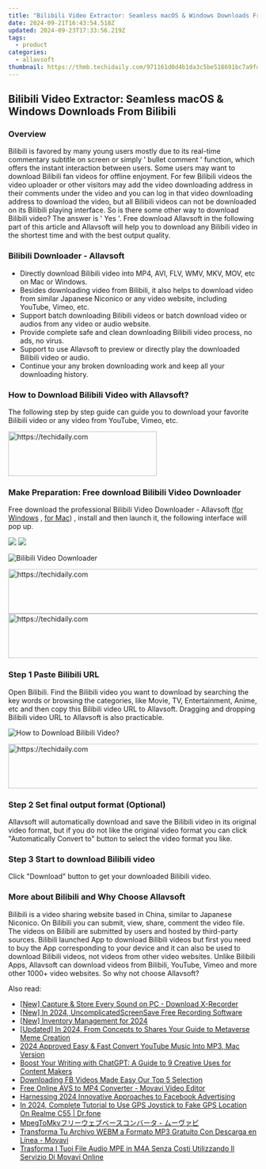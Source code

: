 ```yaml
---
title: "Bilibili Video Extractor: Seamless macOS & Windows Downloads From Bilibili"
date: 2024-09-21T16:43:54.518Z
updated: 2024-09-23T17:33:56.219Z
tags:
  - product
categories:
  - allavsoft
thumbnail: https://thmb.techidaily.com/971161d0d4b1da3c5be518691bc7a9fd7e29d3fe831ffe5683f3df2b7e432663.jpg
---
```


## Bilibili Video Extractor: Seamless macOS & Windows Downloads From Bilibili

### Overview

Bilibili is favored by many young users mostly due to its real-time commentary subtitle on screen or simply ' bullet comment ' function, which offers the instant interaction between users. Some users may want to download Bilibili fan videos for offline enjoyment. For few Bilibili videos the video uploader or other visitors may add the video downloading address in their comments under the video and you can log in that video downloading address to download the video, but all Bilibili videos can not be downloaded on its Bilibili playing interface. So is there some other way to download Bilibili video? The answer is ' Yes '. Free download Allavsoft in the following part of this article and Allavsoft will help you to download any Bilibili video in the shortest time and with the best output quality.

### Bilibili Downloader - Allavsoft

* Directly download Bilibili video into MP4, AVI, FLV, WMV, MKV, MOV, etc on Mac or Windows.
* Besides downloading video from Bilibili, it also helps to download video from similar Japanese Niconico or any video website, including YouTube, Vimeo, etc.
* Support batch downloading Bilibili videos or batch download video or audios from any video or audio website.
* Provide complete safe and clean downloading Bilibili video process, no ads, no virus.
* Support to use Allavsoft to preview or directly play the downloaded Bilibili video or audio.
* Continue your any broken downloading work and keep all your downloading history.

### How to Download Bilibili Video with Allavsoft?

The following step by step guide can guide you to download your favorite Bilibili video or any video from YouTube, Vimeo, etc.

<!-- affiliate ads begin -->
<a href="https://aligracehair.sjv.io/c/5597632/2087248/19272" target="_top" id="2087248">
  <img src="//a.impactradius-go.com/display-ad/19272-2087248" border="0" alt="https://techidaily.com" width="300" height="90"/>
</a>
<img height="0" width="0" src="https://aligracehair.sjv.io/i/5597632/2087248/19272" style="position:absolute;visibility:hidden;" border="0" />
<!-- affiliate ads end -->

### Make Preparation: Free download Bilibili Video Downloader

Free download the professional Bilibili Video Downloader - Allavsoft ([for Windows](https://tools.techidaily.com/allavsoft/products/) , [for Mac](https://tools.techidaily.com/allavsoft/products/)) , install and then launch it, the following interface will pop up.

[![](https://www.allavsoft.com/how-to/../images/how-to/free-download-win.jpg)](https://tools.techidaily.com/allavsoft/products/) [![](https://www.allavsoft.com/how-to/../images/how-to/free-download-mac.jpg)](https://tools.techidaily.com/allavsoft/products/)

![Bilibili Video Downloader](https://www.allavsoft.com/how-to/../images/allavsoft/screen-shot-600.jpg)

<!-- affiliate ads begin -->
<a href="https://ephamedtechinc.pxf.io/c/5597632/2137203/26400" target="_top" id="2137203">
  <img src="//a.impactradius-go.com/display-ad/26400-2137203" border="0" alt="https://techidaily.com" width="728" height="90"/>
</a>
<img height="0" width="0" src="https://ephamedtechinc.pxf.io/i/5597632/2137203/26400" style="position:absolute;visibility:hidden;" border="0" />
<!-- affiliate ads end -->

<!-- affiliate ads begin -->
<a href="https://appsumo.8odi.net/c/5597632/2082520/7443" target="_top" id="2082520">
  <img src="//a.impactradius-go.com/display-ad/7443-2082520" border="0" alt="https://techidaily.com" width="728" height="90"/>
</a>
<img height="0" width="0" src="https://appsumo.8odi.net/i/5597632/2082520/7443" style="position:absolute;visibility:hidden;" border="0" />
<!-- affiliate ads end -->

### Step 1 Paste Bilibili URL

Open Bilibili. Find the Bilibili video you want to download by searching the key words or browsing the categories, like Movie, TV, Entertainment, Anime, etc and then copy this Bilibili video URL to Allavsoft. Dragging and dropping Bilibili video URL to Allavsoft is also practicable.

![How to Download Bilibili Video?](https://www.allavsoft.com/how-to/../images/how-to/download-rtmp-video/download-rtmp-video.jpg)

<!-- affiliate ads begin -->
<a href="https://appsumo.8odi.net/c/5597632/2037355/7443" target="_top" id="2037355">
  <img src="//a.impactradius-go.com/display-ad/7443-2037355" border="0" alt="https://techidaily.com" width="728" height="90"/>
</a>
<img height="0" width="0" src="https://appsumo.8odi.net/i/5597632/2037355/7443" style="position:absolute;visibility:hidden;" border="0" />
<!-- affiliate ads end -->

### Step 2 Set final output format (Optional)

Allavsoft will automatically download and save the Bilibili video in its original video format, but if you do not like the original video format you can click "Automatically Convert to" button to select the video format you like.

### Step 3 Start to download Bilibili video

Click "Download" button to get your downloaded Bilibili video.

### More about Bilibili and Why Choose Allavsoft

Bilibili is a video sharing website based in China, similar to Japanese Niconico. On Bilibili you can submit, view, share, comment the video file. The videos on Bilibili are submitted by users and hosted by third-party sources. Bilibili launched App to download Bilibili videos but first you need to buy the App corresponding to your device and it can also be used to download Bilibili videos, not videos from other video websites. Unlike Bilibili Apps, Allavsoft can download videos from Bilibili, YouTube, Vimeo and more other 1000+ video websites. So why not choose Allavsoft?

<ins class="adsbygoogle"
     style="display:block"
     data-ad-format="autorelaxed"
     data-ad-client="ca-pub-7571918770474297"
     data-ad-slot="1223367746"></ins>

<ins class="adsbygoogle"
     style="display:block"
     data-ad-client="ca-pub-7571918770474297"
     data-ad-slot="8358498916"
     data-ad-format="auto"
     data-full-width-responsive="true"></ins>

<span class="atpl-alsoreadstyle">Also read:</span>
<div><ul>
<li><a href="https://screen-sharing-recording.techidaily.com/new-capture-and-store-every-sound-on-pc-download-x-recorder/"><u>[New] Capture & Store Every Sound on PC - Download X-Recorder</u></a></li>
<li><a href="https://screen-capture.techidaily.com/new-in-2024-uncomplicatedscreensave-free-recording-software/"><u>[New] In 2024, UncomplicatedScreenSave Free Recording Software</u></a></li>
<li><a href="https://vimeo-videos.techidaily.com/new-inventory-management-for-2024/"><u>[New] Inventory Management for 2024</u></a></li>
<li><a href="https://fox-boxes.techidaily.com/updated-in-2024-from-concepts-to-shares-your-guide-to-metaverse-meme-creation/"><u>[Updated] In 2024, From Concepts to Shares Your Guide to Metaverse Meme Creation</u></a></li>
<li><a href="https://youtube-videos.techidaily.com/2024-approved-easy-and-fast-convert-youtube-music-into-mp3-mac-version/"><u>2024 Approved Easy & Fast Convert YouTube Music Into MP3, Mac Version</u></a></li>
<li><a href="https://tech-revival.techidaily.com/boost-your-writing-with-chatgpt-a-guide-to-9-creative-uses-for-content-makers/"><u>Boost Your Writing with ChatGPT: A Guide to 9 Creative Uses for Content Makers</u></a></li>
<li><a href="https://facebook-video-files.techidaily.com/downloading-fb-videos-made-easy-our-top-5-selection/"><u>Downloading FB Videos Made Easy Our Top 5 Selection</u></a></li>
<li><a href="https://win-deluxe.techidaily.com/free-online-avs-to-mp4-converter-movavi-video-editor/"><u>Free Online AVS to MP4 Converter - Movavi Video Editor</u></a></li>
<li><a href="https://facebook-clips.techidaily.com/harnessing-2024-innovative-approaches-to-facebook-advertising/"><u>Harnessing 2024 Innovative Approaches to Facebook Advertising</u></a></li>
<li><a href="https://review-topics.techidaily.com/in-2024-complete-tutorial-to-use-gps-joystick-to-fake-gps-location-on-realme-c55-drfone-by-drfone-virtual-android/"><u>In 2024, Complete Tutorial to Use GPS Joystick to Fake GPS Location On Realme C55 | Dr.fone</u></a></li>
<li><a href="https://win-deluxe.techidaily.com/mpegtomkv/"><u>MpegToMkvフリーウェブベースコンバータ - ムーヴァビ</u></a></li>
<li><a href="https://win-deluxe.techidaily.com/transforma-tu-archivo-webm-a-formato-mp3-gratuito-con-descarga-en-linea-movavi/"><u>Transforma Tu Archivo WEBM a Formato MP3 Gratuito Con Descarga en Línea - Movavi</u></a></li>
<li><a href="https://win-deluxe.techidaily.com/trasforma-i-tuoi-file-audio-mpe-in-m4a-senza-costi-utilizzando-il-servizio-di-movavi-online/"><u>Trasforma I Tuoi File Audio MPE in M4A Senza Costi Utilizzando Il Servizio Di Movavi Online</u></a></li>
</ul></div>

